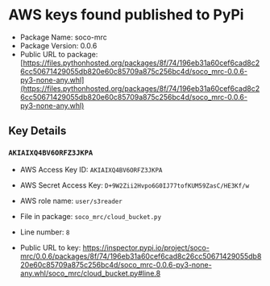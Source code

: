 # AWS keys found published to PyPi

* Package Name: soco-mrc
* Package Version: 0.0.6
* Public URL to package: [https://files.pythonhosted.org/packages/8f/74/196eb31a60cef6cad8c26cc50671429055db820e60c85709a875c256bc4d/soco_mrc-0.0.6-py3-none-any.whl](https://files.pythonhosted.org/packages/8f/74/196eb31a60cef6cad8c26cc50671429055db820e60c85709a875c256bc4d/soco_mrc-0.0.6-py3-none-any.whl)

## Key Details

### `AKIAIXQ4BV6ORFZ3JKPA`

* AWS Access Key ID: `AKIAIXQ4BV6ORFZ3JKPA`
* AWS Secret Access Key: `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` 
* AWS role name: `user/s3reader`
* File in package: `soco_mrc/cloud_bucket.py`
* Line number: `8`

* Public URL to key: https://inspector.pypi.io/project/soco-mrc/0.0.6/packages/8f/74/196eb31a60cef6cad8c26cc50671429055db820e60c85709a875c256bc4d/soco_mrc-0.0.6-py3-none-any.whl/soco_mrc/cloud_bucket.py#line.8


